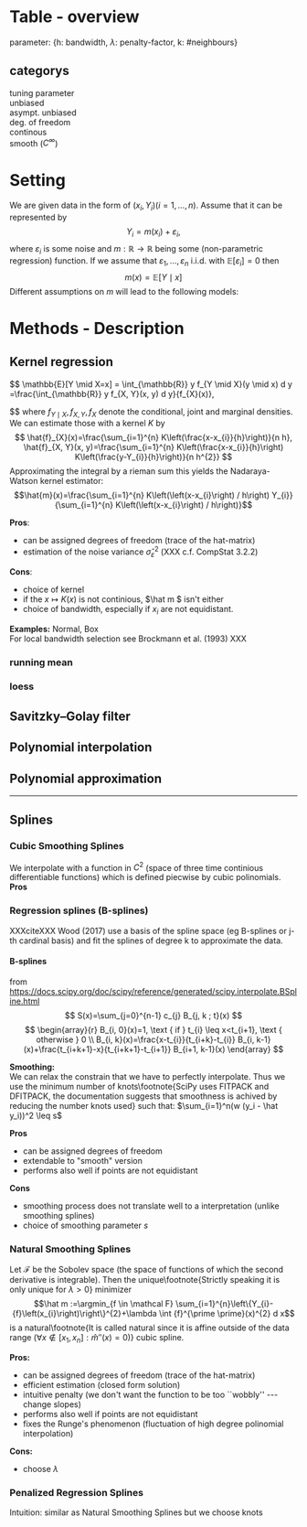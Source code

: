 # Table - overview
parameter: {h: bandwidth, $\lambda$: penalty-factor, k: #neighbours}



## categorys
tuning parameter  
unbiased  
asympt. unbiased  
deg. of freedom  
continous  
smooth ($C^\infty$)  


# Setting
We are given data in the form of $\left(x_{i}, Y_{i}\right)(i=1, \ldots, n)$. Assume that it can be represented by 
$$
Y_{i}=m\left(x_{i}\right)+\varepsilon_{i},
$$
where $\varepsilon_i$ is some noise and $m: \mathbb{R} \rightarrow \mathbb{R}$ being some (non-parametric regression) function. If we assume that $\varepsilon_{1}, \ldots, \varepsilon_{n}$ i.i.d. with $\mathbb{E}\left[\varepsilon_{i}\right]=0$ then $$m(x)=\mathbb{E}[Y \mid x]$$ 
Different assumptions on $m$ will lead to the following models:

# Methods - Description
## Kernel regression
$$
\mathbb{E}[Y \mid X=x]
= \int_{\mathbb{R}} y f_{Y \mid X}(y \mid x) d y
=\frac{\int_{\mathbb{R}} y f_{X, Y}(x, y) d y}{f_{X}(x)},
 
$$
where $f_{Y \mid X}, f_{X, Y}, f_{X}$ denote the conditional, joint and marginal densities. 
We can estimate those with a kernel $K$ by
$$
\hat{f}_{X}(x)=\frac{\sum_{i=1}^{n} K\left(\frac{x-x_{i}}{h}\right)}{n h}, \hat{f}_{X, Y}(x, y)=\frac{\sum_{i=1}^{n} K\left(\frac{x-x_{i}}{h}\right) K\left(\frac{y-Y_{i}}{h}\right)}{n h^{2}}
$$
Approximating the integral by a rieman sum this yields the Nadaraya-Watson kernel estimator:
$$\hat{m}(x)=\frac{\sum_{i=1}^{n} K\left(\left(x-x_{i}\right) / h\right) Y_{i}}{\sum_{i=1}^{n} K\left(\left(x-x_{i}\right) / h\right)}$$

**Pros**:
- can be assigned degrees of freedom (trace of the hat-matrix)
- estimation of the noise variance $\hat \sigma_\varepsilon^2$ (XXX c.f. CompStat 3.2.2)

**Cons**:  
- choice of kernel
- if the $x \mapsto K(x)$ is not continious, $\hat m $ isn't either
- choice of bandwidth, especially if $x_i$ are not equidistant. 

**Examples:**
Normal, Box  
For local bandwidth selection see Brockmann et al. (1993) XXX

### running mean

### loess

## Savitzky–Golay filter

## Polynomial interpolation 

## Polynomial approximation

---
## Splines
### Cubic Smoothing Splines
We interpolate with a function in $C^2$ (space of three time continious differentiable functions) which is defined piecwise by cubic polinomials.
**Pros**
### Regression splines (B-splines)
XXXciteXXX Wood (2017)
use a basis of the spline space (eg B-splines or j-th cardinal basis) and fit the splines of degree k to approximate the data.  

#### B-splines
from https://docs.scipy.org/doc/scipy/reference/generated/scipy.interpolate.BSpline.html
$$
S(x)=\sum_{j=0}^{n-1} c_{j} B_{j, k ; t}(x)
$$
$$
\begin{array}{r}
B_{i, 0}(x)=1, \text { if } t_{i} \leq x<t_{i+1}, \text { otherwise } 0 \\
B_{i, k}(x)=\frac{x-t_{i}}{t_{i+k}-t_{i}} B_{i, k-1}(x)+\frac{t_{i+k+1}-x}{t_{i+k+1}-t_{i+1}} B_{i+1, k-1}(x)
\end{array}
$$

**Smoothing:**  
We can relax the constrain that we have to perfectly interpolate. Thus we use the minimum number of knots\footnote{SciPy uses FITPACK and DFITPACK, the documentation suggests that smoothness is achived by reducing the number knots used} such that:
$\sum_{i=1}^n(w (y_i - \hat y_i))^2 \leq s$

**Pros**
- can be assigned degrees of freedom
- extendable to "smooth" version
- performs also well if points are not equidistant

**Cons**
- smoothing process does not translate well to a interpretation (unlike smoothing splines)
- choice of smoothing parameter $s$

### Natural Smoothing Splines
Let $\mathcal F$ be the Sobolev space (the space of functions of which the second derivative is integrable). Then the unique\footnote{Strictly speaking it is only unique for $\lambda > 0$} minimizer 
$$\hat m :=\argmin_{f \in \mathcal F} \sum_{i=1}^{n}\left\{Y_{i}-{f}\left(x_{i}\right)\right\}^{2}+\lambda \int {f}^{\prime \prime}(x)^{2} d x$$
is a natural\footnote{It is called natural since it is affine outside of the data range ($\forall x\notin [x_1, x_n]:\hat m''(x) = 0$)} cubic spline.

**Pros:**  
- can be assigned degrees of freedom (trace of the hat-matrix)
- efficient estimation (closed form solution)
- intuitive penalty (we don't want the function to be too ``wobbly'' --- change slopes)
- performs also well if points are not equidistant
- fixes the Runge's phenomenon (fluctuation of high degree polinomial interpolation)

**Cons:**
- choose $\lambda$

### Penalized Regression Splines
Intuition: similar as Natural Smoothing Splines but we choose knots